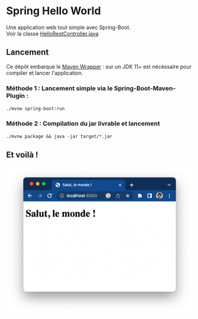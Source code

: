 # Spring Hello World

Une application web tout simple avec Spring-Boot.  
Voir la classe [HelloRestController.java](src/main/java/com/oxiane/springhelloworld/rest/HelloRestController.java)

## Lancement

Ce dépôt embarque le [Maven Wrapper](https://maven.apache.org/wrapper/) : sur un JDK 11+ est nécéssaire pour compiler et lancer l'application.

### Méthode 1 : Lancement simple via le Spring-Boot-Maven-Plugin :
````
./mvnw spring-boot:run
````

### Méthode 2 : Compilation du jar livrable et lancement

````
./mvnw package && java -jar target/*.jar
````

## Et voilà !

![capture d'écran](screenshot.png)

